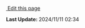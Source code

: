 <section class="lesli-documentation-footer">
    <p><a target="blank" href="https://github.com/LesliTech/Lesli/tree/master/docs/getting-started/index.md"><i class="ri-external-link-fill"></i>&nbsp;Edit this page</a><p/>
    <p><b>Last Update: </b>2024/11/11 02:34</p>
</section>
<!-- This code was automatically generated -->
<!-- to update this docs please run rake docs:build -->

